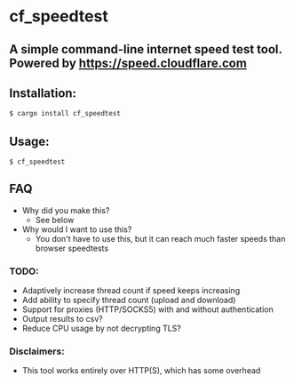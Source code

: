 # cf_speedtest

## A simple command-line internet speed test tool. Powered by https://speed.cloudflare.com 


## Installation:
```bash
$ cargo install cf_speedtest
```

## Usage:
	$ cf_speedtest


## FAQ
- Why did you make this?
	- See below
- Why would I want to use this?
	- You don't have to use this, but it can reach much faster speeds than browser speedtests

### TODO:
- Adaptively increase thread count if speed keeps increasing
- Add ability to specify thread count (upload and download)
- Support for proxies (HTTP/SOCKS5) with and without authentication
- Output results to csv?
- Reduce CPU usage by not decrypting TLS?

### Disclaimers:
- This tool works entirely over HTTP(S), which has some overhead
